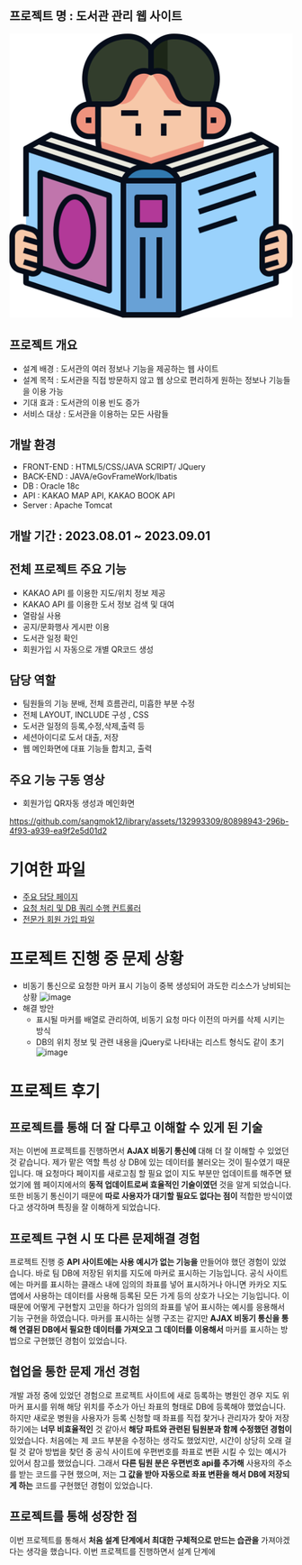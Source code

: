 ## 프로젝트 명 : 도서관 관리 웹 사이트
![image](webapp/icon/열람실.png)


## 프로젝트 개요
* 설계 배경 : 도서관의 여러 정보나 기능을 제공하는 웹 사이트
* 설계 목적 : 도서관을 직접 방문하지 않고 웹 상으로 편리하게 원하는 정보나 기능들을 이용 가능
* 기대 효과 : 도서관의 이용 빈도 증가
* 서비스 대상 : 도서관을 이용하는 모든 사람들

## 개발 환경
* FRONT-END : HTML5/CSS/JAVA SCRIPT/ JQuery
* BACK-END : JAVA/eGovFrameWork/Ibatis
* DB : Oracle 18c
* API : KAKAO MAP API, KAKAO BOOK API
* Server : Apache Tomcat

## 개발 기간 : 2023.08.01 ~ 2023.09.01


## 전체 프로젝트 주요 기능
* KAKAO API 를 이용한 지도/위치 정보 제공
* KAKAO API 를 이용한 도서 정보 검색 및 대여
* 열람실 사용
* 공지/문화행사 게시판 이용
* 도서관 일정 확인
* 회원가입 시 자동으로 개별 QR코드 생성

## 담당 역할 
* 팀원들의 기능 분배, 전체 흐름관리, 미흡한 부분 수정
* 전체 LAYOUT, INCLUDE 구성 , CSS
* 도서관 일정의 등록,수정,삭제,출력 등
* 세션아이디로 도서 대출, 저장
* 웹 메인화면에 대표 기능들 합치고, 출력

## 주요 기능 구동 영상
* 회원가입 QR자동 생성과 메인화면


https://github.com/sangmok12/library/assets/132993309/80898943-296b-4f93-a939-ea9f2e5d01d2





# 기여한 파일
* [주요 담당 페이지](https://github.com/DJSon2/im-ground-repository/blob/main/api/mapApi.html)
* [요청 처리 및 DB 쿼리 수행 컨트롤러](https://github.com/DJSon2/im-ground-repository/blob/main/MapApiController.java)
* [전문가 회원 가입 파일](https://github.com/DJSon2/im-ground-repository/blob/main/regist/regist-promember.html)

# 프로젝트 진행 중 문제 상황
* 비동기 통신으로 요청한 마커 표시 기능이 중복 생성되어 과도한 리소스가 낭비되는 상황
![image](https://github.com/DJSon2/im-ground-repository/assets/124123956/056d6eae-5393-4666-9d43-416797f5cffd)
* 해결 방안
  * 표시될 마커를 배열로 관리하여, 비동기 요청 마다 이전의 마커를 삭제 시키는 방식
  * DB의 위치 정보 및 관련 내용을 jQuery로 나타내는 리스트 형식도 같이 초기
![image](https://github.com/DJSon2/im-ground-repository/assets/124123956/025c265b-4b8c-4781-a1ff-ec95d691844f)


# 프로젝트 후기
## 프로젝트를 통해 더 잘 다루고 이해할 수 있게 된 기술
저는 이번에 프로젝트를 진행하면서 __AJAX 비동기 통신에__ 대해 더 잘 이해할 수 있었던 것 같습니다. 제가 맡은 역할 특성 상 DB에 있는 데이터를 불러오는 것이 필수였기 때문입니다. 매 요청마다 페이지를 새로고침 할 필요 없이 지도 부분만 업데이트를 해주면 됐었기에 웹 페이지에서의 __동적 업데이트로써 효율적인 기술이였던__ 것을 알게 되었습니다. 또한 비동기 통신이기 때문에 __따로 사용자가 대기할 필요도 없다는 점이__ 적합한 방식이였다고 생각하며 특징을 잘 이해하게 되었습니다.

## 프로젝트 구현 시 또 다른 문제해결 경험
프로젝트 진행 중 __API 사이트에는 사용 예시가 없는 기능을__ 만들어야 했던 경험이 있었습니다. 바로 팀 DB에 저장된 위치를 지도에 마커로 표시하는 기능입니다. 공식 사이트에는 마커를 표시하는 클래스 내에 임의의 좌표를 넣어 표시하거나 아니면 카카오 지도 앱에서 사용하는 데이터를 사용해 등록된 모든 가게 등의 상호가 나오는 기능입니다. 이 때문에 어떻게 구현할지 고민을 하다가 임의의 좌표를 넣어 표시하는 예시를 응용해서 기능 구현을 하였습니다. 마커를 표시하는 실행 구조는 같지만 __AJAX 비동기 통신을 통해 연결된 DB에서 필요한 데이터를 가져오고 그 데이터를 이용해서__ 마커를 표시하는 방법으로 구현했던 경험이 있었습니다.

## 협업을 통한 문제 개선 경험
개발 과정 중에 있었던 경험으로 프로젝트 사이트에 새로 등록하는 병원인 경우 지도 위 마커 표시를 위해 해당 위치를 주소가 아닌 좌표의 형태로 DB에 등록해야 했었습니다. 하지만 새로운 병원을 사용자가 등록 신청할 때 좌표를 직접 찾거나 관리자가 찾아 저장하기에는 __너무 비효율적인__ 것 같아서 __해당 파트와 관련된 팀원분과 함께 수정했던 경험이__ 있었습니다. 처음에는 제 코드 부분을 수정하는 생각도 했었지만, 시간이 상당히 오래 걸릴 것 같아 방법을 찾던 중 공식 사이트에 우편번호를 좌표로 변환 시킬 수 있는 예시가 있어서 참고를 했었습니다. 그래서 __다른 팀원 분은 우편번호 api를 추가해__ 사용자의 주소를 받는 코드를 구현 했으며, 저는 __그 값을 받아 자동으로 좌표 변환을 해서 DB에 저장되게 하는__ 코드를 구현했던 경험이 있었습니다.

## 프로젝트를 통해 성장한 점
이번 프로젝트를 통해서 __처음 설계 단계에서 최대한 구체적으로 만드는 습관을__ 가져야겠다는 생각을 했습니다. 이번 프로젝트를 진행하면서 설계 단계에
